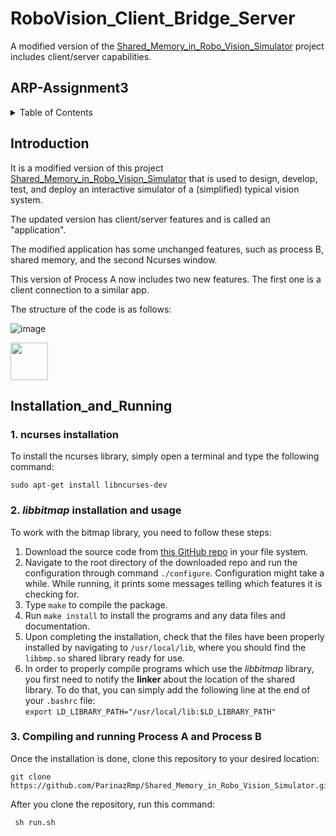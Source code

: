 # RoboVision_Client_Bridge_Server
A modified version of the [Shared_Memory_in_Robo_Vision_Simulator](https://github.com/ParinazRmp/Shared_Memory_in_Robo_Vision_Simulator.git) project includes client/server capabilities.

## ARP-Assignment3

<!-- TABLE OF CONTENTS -->
<details>
  <summary>Table of Contents</summary>
  <ol>
    <li><a href="#Introduction">Introduction</a></li>
    <li><a href="#Installation_and_Running">Installation_and_Running</a></li>
    <li><a href="#Fauctionality">Fauctionality</a></li>
    <li><a href="#How_it_works">How_it_works</a></li>
    <li><a href="#PseudoCode">PseudoCode</a></li>
    <li><a href="#Simulation_and_Results">Simulation_and_Results</a></li>
    <li><a href="#Members">Members</a></li>
  </ol>
</details>

## Introduction
It is a modified version of this project [Shared_Memory_in_Robo_Vision_Simulator](https://github.com/ParinazRmp/Shared_Memory_in_Robo_Vision_Simulator.git)  that is used to design, develop, test, and deploy an interactive simulator of a (simplified) typical vision system. 

The updated version has client/server features and is called an "application". 

The modified application has some unchanged features, such as process B, shared memory, and the second Ncurses window. 

This version of Process A now includes two new features. The first one is a client connection to a similar app.

The structure of the code is as follows:

![image](https://github.com/ParinazRmp/RoboVision_Client_Bridge_Server/assets/94115975/70db3a15-a3b3-4c4d-be8f-ad741e862222)

<img src="https://user-images.githubusercontent.com/80394968/225428258-e8b9859d-d05b-42ed-b783-29340073b10f.png" width="60" />

## Installation_and_Running
### 1. ncurses installation
To install the ncurses library, simply open a terminal and type the following command:
```console
sudo apt-get install libncurses-dev
```
### 2. *libbitmap* installation and usage
To work with the bitmap library, you need to follow these steps:
1. Download the source code from [this GitHub repo](https://github.com/draekko/libbitmap.git) in your file system.
2. Navigate to the root directory of the downloaded repo and run the configuration through command ```./configure```. Configuration might take a while.  While running, it prints some messages telling which features it is checking for.
3. Type ```make``` to compile the package.
4. Run ```make install``` to install the programs and any data files and documentation.
5. Upon completing the installation, check that the files have been properly installed by navigating to ```/usr/local/lib```, where you should find the ```libbmp.so``` shared library ready for use.
6. In order to properly compile programs which use the *libbitmap* library, you first need to notify the **linker** about the location of the shared library. To do that, you can simply add the following line at the end of your ```.bashrc``` file:      
```export LD_LIBRARY_PATH="/usr/local/lib:$LD_LIBRARY_PATH"```

### 3. Compiling and running Process A and Process B
Once the installation is done, clone this repository to your desired location:
<pre><code>git clone https://github.com/ParinazRmp/Shared_Memory_in_Robo_Vision_Simulator.git </code></pre>
After you clone the repository, run this command:
<pre><code> sh run.sh </code></pre>

